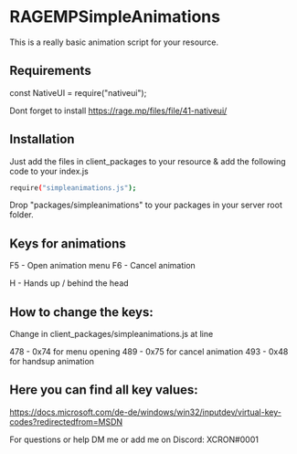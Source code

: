 # RAGEMPSimpleAnimations
This is a really basic animation script for your resource.

## Requirements
const NativeUI = require("nativeui");

Dont forget to install https://rage.mp/files/file/41-nativeui/
## Installation

Just add the files in client_packages to your resource & add the following code to your index.js

```bash
require("simpleanimations.js");
```
Drop "packages/simpleanimations" to your packages in your server root folder.

## Keys for animations

F5 - Open animation menu
F6 - Cancel animation

H - Hands up / behind the head

## How to change the keys:

Change in client_packages/simpleanimations.js at line 

478 - 0x74 for menu opening
489 - 0x75 for cancel animation
493 - 0x48 for handsup animation


## Here you can find all key values: 
https://docs.microsoft.com/de-de/windows/win32/inputdev/virtual-key-codes?redirectedfrom=MSDN


For questions or help DM me or add me on Discord: XCRON#0001
